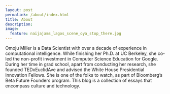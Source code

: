 ```yaml
---
layout: post
permalink: /about/index.html
title: About
description:
image:
  feature: naijajams_lagos_scene_oya_stop_there.jpg
---
```


Omoju Miller is a Data Scientist with over a decade of experience in computational intelligence. While finishing her Ph.D. at UC Berkeley, she co-led the non-profit investment in Computer Science Education for Google. During her time in grad school, apart from conducting her research,  she founded TEDxEuclidAve and advised the White House Presidential Innovation Fellows. She is one of the folks to watch, as part of Bloomberg’s Beta Future Founders program. This blog is a collection of essays that encompass culture and technology.
